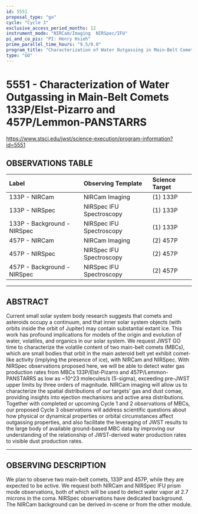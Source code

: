 ```yaml
---
id: 5551
proposal_type: "go"
cycle: "Cycle 3"
exclusive_access_period_months: 12
instrument_mode: "NIRCam/Imaging  NIRSpec/IFU"
pi_and_co_pis: "PI: Henry Hsieh"
prime_parallel_time_hours: "9.5/0.0"
program_title: "Characterization of Water Outgassing in Main-Belt Comets 133P/Elst-Pizarro and 457P/Lemmon-PANSTARRS"
type: "GO"
---
```

# 5551 - Characterization of Water Outgassing in Main-Belt Comets 133P/Elst-Pizarro and 457P/Lemmon-PANSTARRS
https://www.stsci.edu/jwst/science-execution/program-information?id=5551
## OBSERVATIONS TABLE
| Label                       | Observing Template          | Science Target |
| :-------------------------- | :-------------------------- | :------------- |
| 133P - NIRCam               | NIRCam Imaging              | (1) 133P       |
| 133P - NIRSpec              | NIRSpec IFU Spectroscopy    | (1) 133P       |
| 133P - Background - NIRSpec | NIRSpec IFU Spectroscopy    | (1) 133P       |
| 457P - NIRCam               | NIRCam Imaging              | (2) 457P       |
| 457P - NIRSpec              | NIRSpec IFU Spectroscopy    | (2) 457P       |
| 457P - Background - NIRSpec | NIRSpec IFU Spectroscopy    | (2) 457P       |

---

## ABSTRACT

Current small solar system body research suggests that comets and asteroids occupy a continuum, and that inner solar system objects (with orbits inside the orbit of Jupiter) may contain substantial extant ice. This work has profound implications for models of the origin and evolution of water, volatiles, and organics in our solar system. We request JWST GO time to characterize the volatile content of two main-belt comets (MBCs), which are small bodies that orbit in the main asteroid belt yet exhibit comet-like activity (implying the presence of ice), with NIRCam and NIRSpec. With NIRSpec observations proposed here, we will be able to detect water gas production rates from MBCs 133P/Elst-Pizarro and 457P/Lemmon-PANSTARRS as low as ~10^23 molecules/s (5-sigma), exceeding pre-JWST upper limits by three orders of magnitude. NIRCam imaging will allow us to characterize the spatial distributions of our targets' gas and dust comae, providing insights into ejection mechanisms and active area distributions. Together with completed or upcoming Cycle 1 and 2 observations of MBCs, our proposed Cycle 3 observations will address scientific questions about how physical or dynamical properties or orbital circumstances affect outgassing properties, and also facilitate the leveraging of JWST results to the large body of available ground-based MBC data by improving our understanding of the relationship of JWST-derived water production rates to visible dust production rates.

---

## OBSERVING DESCRIPTION

We plan to observe two main-belt comets, 133P and 457P, while they are expected to be active. We request both NIRCam and NIRSpec IFU prism mode observations, both of which will be used to detect water vapor at 2.7 microns in the coma. NIRSpec observations have dedicated background. The NIRCam background can be derived in-scene or from the other module.